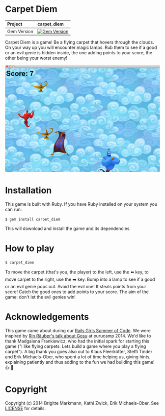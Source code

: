 Carpet Diem
===========

| Project         | carpet_diem
|:----------------|:--------------------------------------------------
| Gem Version     |[![Gem Version](https://badge.fury.io/rb/carpet_diem.svg)](http://badge.fury.io/rb/carpet_diem)

Carpet Diem is a game!
Be a flying carpet that hovers through the clouds. On your way up you will encounter magic lamps. Rub them to see if a good or an evil genie is hidden inside, the one adding points to your score, the other being your worst enemy!

![Carpet Diem](/screenshot.png)


# Installation
This game is built with Ruby. If you have Ruby installed on your system you can run:

`$ gem install carpet_diem`

This will download and install the game and its dependencies.

# How to play
`$ carpet_diem`

To move the carpet (that's you, the player) to the left, use the :arrow_left: key, to move carpet to the right, use the :arrow_right: key.
Bump into a lamp to see if a good or an evil genie pops out. Avoid the evil one! It steals points from your score! Catch the good ones to add points to your score.
The aim of the game: don't let the evil genies win!


# Acknowledgements
This game came about during our [Rails Girls Summer of Code](http://rapidrailsgirls.weebly.com). We were inspired by [Rin Räuber's talk about Gosu](https://github.com/rin/eurucamp) at eurucamp 2014.
We'd like to thank Madgalena Frankiewicz, who had the initial spark for starting this game ("I like flying carpets. Lets build a game where you play a flying carpet"). A big thank you goes also out
to Klaus Fleerkötter, Steffi Tinder and Erik Michaels-Ober, who spent a lot of time helping us, giving hints, explaining patiently and thus adding to the fun we had building this game! :+1: :rose: 

# Copyright
Copyright (c) 2014 Brigitte Markmann, Kathi Zwick, Erik Michaels-Ober. See [LICENSE](https://github.com/RapidRailsGirls/carpet-diem/blob/master/LICENSE.md) for details.



